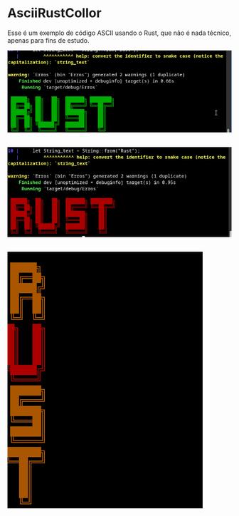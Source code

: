 # AsciiRustCollor
Esse é um exemplo de código ASCII usando o Rust, que não é nada técnico, apenas para fins de estudo.

![imagem](https://github.com/c028yl4nl1/AsciiRustCollor/blob/main/photo_2023-10-02_23-04-16.jpg)

## <V>

![imagem](https://github.com/c028yl4nl1/AsciiRustCollor/blob/main/photo_2023-10-02_23-04-24.jpg)


## <V>

![imagem](https://github.com/c028yl4nl1/AsciiRustCollor/blob/main/photo_2023-10-02_23-04-31.jpg)
